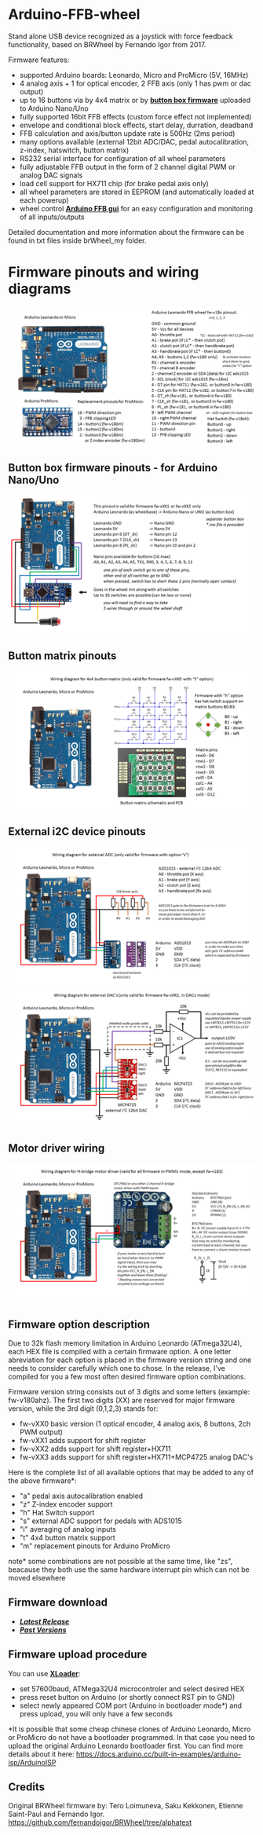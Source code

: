 # Arduino-FFB-wheel
Stand alone USB device recognized as a joystick with force feedback functionality, based on BRWheel by Fernando Igor from 2017.

Firmware features:
- supported Arduino boards: Leonardo, Micro and ProMicro (5V, 16MHz)
- 4 analog axis + 1 for optical encoder, 2 FFB axis (only 1 has pwm or dac output)
- up to 16 buttons via by 4x4 matrix or by **[button box firmware](https://github.com/ranenbg/Arduino-FFB-wheel/tree/master/tx_rw_ferrari_458_wheel_emu_16buttons)** uploaded to Arduino Nano/Uno
- fully supported 16bit FFB effects (custom force effect not implemented)
- envelope and conditional block effects, start delay, durration, deadband
- FFB calculation and axis/button update rate is 500Hz (2ms period)
- many options available (external 12bit ADC/DAC, pedal autocalibration, z-index, hatswitch, button matrix)
- RS232 serial interface for configuration of all wheel parameters
- fully adjustable FFB output in the form of 2 channel digital PWM or analog DAC signals
- load cell support for HX711 chip (for brake pedal axis only)
- all wheel parameters are stored in EEPROM (and automatically loaded at each powerup)
- wheel control **[Arduino FFB gui](https://github.com/ranenbg/Arduino-FFB-gui)** for an easy configuration and monitoring of all inputs/outputs 

Detailed documentation and more information about the firmware can be found in txt files inside brWheel_my folder.

# Firmware pinouts and wiring diagrams
![plot](./brWheel_my/Firmware-v18x%20pinout.png)
## Button box firmware pinouts - for Arduino Nano/Uno
![plot](./brWheel_my/Firmware-vXX1%20button%20box%20pinout.png)
## Button matrix pinouts
![plot](./brWheel_my/button_matrix_wiring_diagram.png)
## External i2C device pinouts
![plot](./brWheel_my/ads1015_wiring_diagram.png)
![plot](./brWheel_my/mcp4725_wiring_diagram.png)
## Motor driver wiring
![plot](./brWheel_my/bts7960_wiring_diagram.png)

## Firmware option description
Due to 32k flash memory limitation in Arduino Leonardo (ATmega32U4), each HEX file is compiled with a certain firmware option. A one letter abreviation for each option is placed in the firmware version string and one needs to consider carefully which one to chose. In the release, I've compiled for you a few most often desired firmware option combinations.

Firmware version string consists out of 3 digits and some letters (example: fw-v180ahz). The first two digits (XX) are reserved for major firmware version, while the 3rd digit (0,1,2,3) stands for:
- fw-vXX0 basic version (1 optical encoder, 4 analog axis, 8 buttons, 2ch PWM output)
- fw-vXX1 adds support for shift register 
- fw-vXX2 adds support for shift register+HX711
- fw-vXX3 adds support for shift register+HX711+MCP4725 analog DAC's

 Here is the complete list of all available options that may be added to any of the above firmware*:
- "a" pedal axis autocalibration enabled
- "z" Z-index encoder support
- "h" Hat Switch support
- "s" external ADC support for pedals with ADS1015
- "i" averaging of analog inputs
- "t" 4x4 button matrix support
- "m" replacement pinouts for Arduino ProMicro

note* some combinations are not possible at the same time, like "zs", beacause they both use the same hardware interrupt pin which can not be moved elsewhere

## Firmware download

+ ***[Latest Release](https://github.com/ranenbg/Arduino-FFB-wheel/releases/latest)***
+ ***[Past Versions](https://github.com/ranenbg/Arduino-FFB-wheel/releases)***

## Firmware upload procedure
You can use **[XLoader](https://github.com/ranenbg/Arduino-FFB-wheel/tree/master/XLoader)**:
- set 57600baud, ATMega32U4 microcontroler and select desired HEX
- press reset button on Arduino (or shortly connect RST pin to GND)
- select newly appeared COM port (Arduino in bootloader mode*) and press upload, you will only have a few seconds

*It is possible that some cheap chinese clones of Arduino Leonardo, Micro or ProMicro do not have a bootloader programmed. In that case you need to upload the original Arduino Leonardo bootloader first. You can find more details about it here: https://docs.arduino.cc/built-in-examples/arduino-isp/ArduinoISP

## Credits

Original BRWheel firmware by: Tero Loimuneva, Saku Kekkonen, Etienne Saint-Paul and Fernando Igor.
https://github.com/fernandoigor/BRWheel/tree/alphatest
